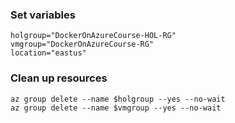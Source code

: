 ### Set variables
```
holgroup="DockerOnAzureCourse-HOL-RG"
vmgroup="DockerOnAzureCourse-RG"
location="eastus"
```

### Clean up resources
```
az group delete --name $holgroup --yes --no-wait
az group delete --name $vmgroup --yes --no-wait
```
